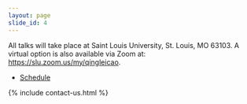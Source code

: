```yaml
---
layout: page
slide_id: 4
---
```


All talks will take place at Saint Louis University, St. Louis, MO 63103. A virtual option is also available via Zoom at: https://slu.zoom.us/my/qingleicao.

<div class="row">

<div class="col-xs-12 col-sm-12 col-md-12 col-lg-10 offset-lg-1 col-xl-10 offset-xl-1">


<div id="adobe-dc-view" style="width: 800px;"></div>
<script src="https://documentservices.adobe.com/view-sdk/viewer.js"></script>
<script type="text/javascript">
	document.addEventListener("adobe_dc_view_sdk.ready", function(){ 
		var adobeDCView = new AdobeDC.View({clientId: "f1767f17cc044f7687c546cc669d5f27", divId: "adobe-dc-view"});
		adobeDCView.previewFile({
			content:{location: {url: "/assets/timetable.pdf"}},
			metaData:{fileName: "timetable.pdf"}
		}, {embedMode: "IN_LINE"});
	});
</script>

<ul>
<li> <a href="/assets/timetable.pdf">Schedule</a> </li>
</ul>

{% include contact-us.html %}
